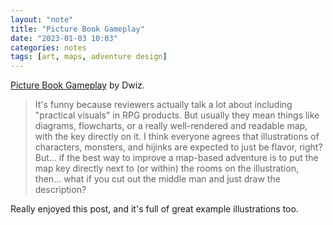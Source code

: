 ```yaml
---
layout: "note"
title: "Picture Book Gameplay"
date: "2023-01-03 10:03"
categories: notes
tags: [art, maps, adventure design]
---
```


[Picture Book Gameplay](https://knightattheopera.blogspot.com/2023/01/picture-book-gameplay.html) by Dwiz.

> It's funny because reviewers actually talk a lot about including "practical visuals" in RPG products. But usually they mean things like diagrams, flowcharts, or a really well-rendered and readable map, with the key directly on it. I think everyone agrees that illustrations of characters, monsters, and hijinks are expected to just be flavor, right? But... if the best way to improve a map-based adventure is to put the map key directly next to (or within) the rooms on the illustration, then... what if you cut out the middle man and just draw the description?

Really enjoyed this post, and it's full of great example illustrations too.

